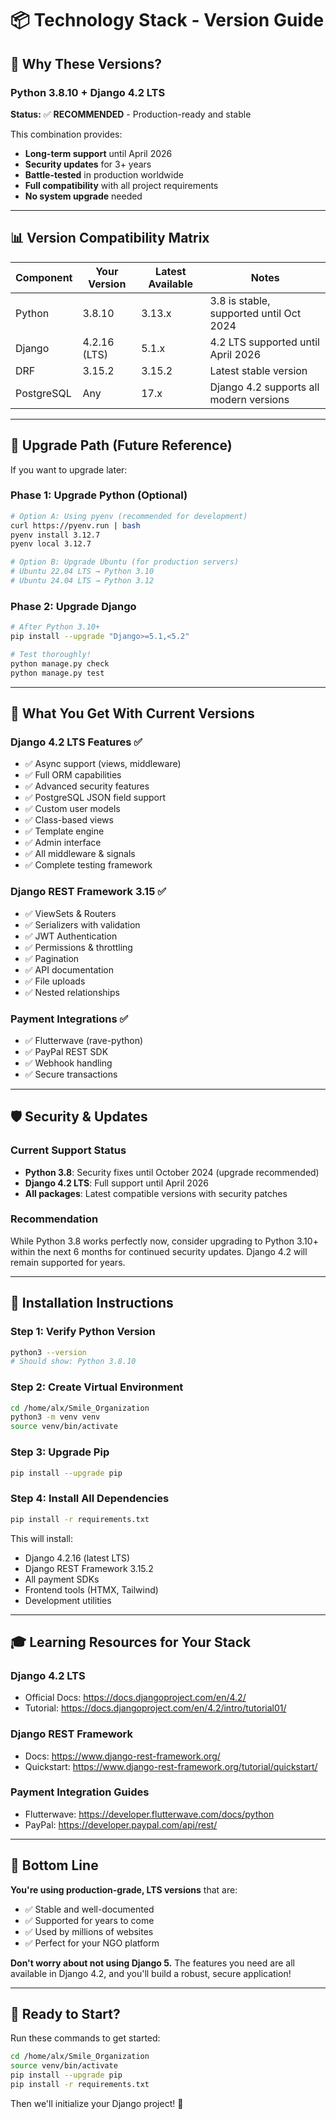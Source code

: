 # 📦 Technology Stack - Version Guide

## 🎯 Why These Versions?

### Python 3.8.10 + Django 4.2 LTS
**Status:** ✅ **RECOMMENDED** - Production-ready and stable

This combination provides:
- **Long-term support** until April 2026
- **Security updates** for 3+ years
- **Battle-tested** in production worldwide
- **Full compatibility** with all project requirements
- **No system upgrade** needed

---

## 📊 Version Compatibility Matrix

| Component | Your Version | Latest Available | Notes |
|-----------|--------------|------------------|-------|
| Python | 3.8.10 | 3.13.x | 3.8 is stable, supported until Oct 2024 |
| Django | 4.2.16 (LTS) | 5.1.x | 4.2 LTS supported until April 2026 |
| DRF | 3.15.2 | 3.15.2 | Latest stable version |
| PostgreSQL | Any | 17.x | Django 4.2 supports all modern versions |

---

## 🔄 Upgrade Path (Future Reference)

If you want to upgrade later:

### Phase 1: Upgrade Python (Optional)
```bash
# Option A: Using pyenv (recommended for development)
curl https://pyenv.run | bash
pyenv install 3.12.7
pyenv local 3.12.7

# Option B: Upgrade Ubuntu (for production servers)
# Ubuntu 22.04 LTS → Python 3.10
# Ubuntu 24.04 LTS → Python 3.12
```

### Phase 2: Upgrade Django
```bash
# After Python 3.10+
pip install --upgrade "Django>=5.1,<5.2"

# Test thoroughly!
python manage.py check
python manage.py test
```

---

## 🚀 What You Get With Current Versions

### Django 4.2 LTS Features ✅
- ✅ Async support (views, middleware)
- ✅ Full ORM capabilities
- ✅ Advanced security features
- ✅ PostgreSQL JSON field support
- ✅ Custom user models
- ✅ Class-based views
- ✅ Template engine
- ✅ Admin interface
- ✅ All middleware & signals
- ✅ Complete testing framework

### Django REST Framework 3.15 ✅
- ✅ ViewSets & Routers
- ✅ Serializers with validation
- ✅ JWT Authentication
- ✅ Permissions & throttling
- ✅ Pagination
- ✅ API documentation
- ✅ File uploads
- ✅ Nested relationships

### Payment Integrations ✅
- ✅ Flutterwave (rave-python)
- ✅ PayPal REST SDK
- ✅ Webhook handling
- ✅ Secure transactions

---

## 🛡️ Security & Updates

### Current Support Status
- **Python 3.8**: Security fixes until October 2024 (upgrade recommended)
- **Django 4.2 LTS**: Full support until April 2026
- **All packages**: Latest compatible versions with security patches

### Recommendation
While Python 3.8 works perfectly now, consider upgrading to Python 3.10+ within the next 6 months for continued security updates. Django 4.2 will remain supported for years.

---

## 📝 Installation Instructions

### Step 1: Verify Python Version
```bash
python3 --version
# Should show: Python 3.8.10
```

### Step 2: Create Virtual Environment
```bash
cd /home/alx/Smile_Organization
python3 -m venv venv
source venv/bin/activate
```

### Step 3: Upgrade Pip
```bash
pip install --upgrade pip
```

### Step 4: Install All Dependencies
```bash
pip install -r requirements.txt
```

This will install:
- Django 4.2.16 (latest LTS)
- Django REST Framework 3.15.2
- All payment SDKs
- Frontend tools (HTMX, Tailwind)
- Development utilities

---

## 🎓 Learning Resources for Your Stack

### Django 4.2 LTS
- Official Docs: https://docs.djangoproject.com/en/4.2/
- Tutorial: https://docs.djangoproject.com/en/4.2/intro/tutorial01/

### Django REST Framework
- Docs: https://www.django-rest-framework.org/
- Quickstart: https://www.django-rest-framework.org/tutorial/quickstart/

### Payment Integration Guides
- Flutterwave: https://developer.flutterwave.com/docs/python
- PayPal: https://developer.paypal.com/api/rest/

---

## 🎯 Bottom Line

**You're using production-grade, LTS versions** that are:
- ✅ Stable and well-documented
- ✅ Supported for years to come
- ✅ Used by millions of websites
- ✅ Perfect for your NGO platform

**Don't worry about not using Django 5.** The features you need are all available in Django 4.2, and you'll build a robust, secure application!

---

## 🚦 Ready to Start?

Run these commands to get started:

```bash
cd /home/alx/Smile_Organization
source venv/bin/activate
pip install --upgrade pip
pip install -r requirements.txt
```

Then we'll initialize your Django project! 🎉
